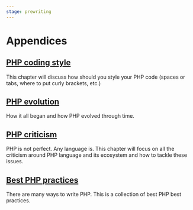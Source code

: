 ```yaml
---
stage: prewriting
---
```


# Appendices

## [PHP coding style](coding-style.md)

This chapter will discuss how should you style your PHP code (spaces or tabs,
where to put curly brackets, etc.)

## [PHP evolution](evolution.md)

How it all began and how PHP evolved through time.

## [PHP criticism](criticism.md)

PHP is not perfect. Any language is. This chapter will focus on all the criticism
around PHP language and its ecosystem and how to tackle these issues.

## [Best PHP practices](best-practices.md)

There are many ways to write PHP. This is a collection of best PHP best practices.
